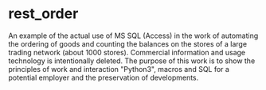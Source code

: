 # rest_order
An example of the actual use of MS SQL (Access) in the work of automating the ordering of goods and counting the balances on the stores of a large trading network (about 1000 stores). Commercial information and usage technology is intentionally deleted. The purpose of this work is to show the principles of work and interaction "Python3", macros and SQL for a potential employer and the preservation of developments.
